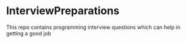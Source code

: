 # InterviewPreparations
This repo contains programming interview questions which can help in getting a good job
